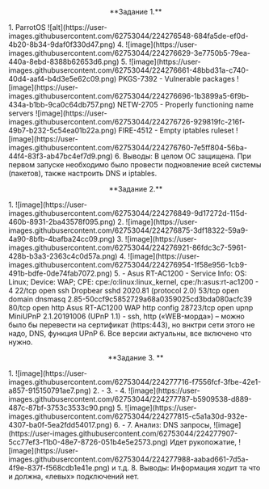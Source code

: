 <p align="center"> **Задание 1.** </p>
1.	
ParrotOS
![alt](https://user-images.githubusercontent.com/62753044/224276548-684fa5de-ef0d-4b20-8b34-9daf0f330d47.png)
4.
![image](https://user-images.githubusercontent.com/62753044/224276629-3e7750b5-79ea-440a-8ebd-8388b62653d6.png)
5.
![image](https://user-images.githubusercontent.com/62753044/224276661-48bbd31a-c740-40d4-aaf4-b4d3e5e62c09.png)
PKGS-7392 - Vulnerable packages
![image](https://user-images.githubusercontent.com/62753044/224276696-1b3899a5-6f9b-434a-b1bb-9ca0c64db757.png)
NETW-2705 - Properly functioning name servers
![image](https://user-images.githubusercontent.com/62753044/224276726-929819fc-216f-49b7-b232-5c54ea01b22a.png)
FIRE-4512 - Empty iptables ruleset
![image](https://user-images.githubusercontent.com/62753044/224276760-7e5ff804-56ba-44f4-83f3-ab47bc4ef7d9.png)
6. Выводы: В целом ОС защищена. При первом запуске необходимо было провести подновление всей системы (пакетов), также настроить DNS и iptables.

<p align="center"> **Задание 2.** </p>
1.
![image](https://user-images.githubusercontent.com/62753044/224276849-9d17272d-115d-460b-8931-2ba43578f095.png)
2.
![image](https://user-images.githubusercontent.com/62753044/224276875-3df18322-59a9-4a90-8bfb-4bafba24cc09.png)
3.
![image](https://user-images.githubusercontent.com/62753044/224276921-86fdc3c7-5961-428b-b3a3-2363c4c0d57a.png)
4.
![image](https://user-images.githubusercontent.com/62753044/224276954-1f58e956-1cb9-491b-bdfe-0de74fab7072.png)
5.
- Asus RT-AC1200
- Service Info: OS: Linux; Device: WAP; CPE: cpe:/o:linux:linux_kernel, cpe:/h:asus:rt-ac1200
- 4 
22/tcp    open  ssh     Dropbear sshd 2020.81 (protocol 2.0)
53/tcp    open  domain  dnsmasq 2.85-50ccf9c5852729a68a0359025cd3bda080acfc39
80/tcp    open  http    Asus RT-AC1200 WAP http config
28723/tcp open  upnp    MiniUPnP 2.1.20191006 (UPnP 1.1)
- ssh, http («WEB-морда») – можно было бы перевести на сертификат (https:443), но внктри сети этого не надо, DNS, функция UPnP
6.
 Все версии актуальны, все включено что нужно.

<p align="center"> **Задание 3. ** </p>
1.
![image](https://user-images.githubusercontent.com/62753044/224277716-f7556fcf-3fbe-42e1-a857-915150791ae7.png)
2. -
3. -
4.
![image](https://user-images.githubusercontent.com/62753044/224277787-b5909538-d889-487c-87bf-3753c3533c90.png)
5.
![image](https://user-images.githubusercontent.com/62753044/224277815-c5a1a30d-932e-4307-ba0f-5ea2fdd54017.png)
6. -
7. Анализ:
DNS запросы,
![image](https://user-images.githubusercontent.com/62753044/224277907-5cc77ef3-f1b0-48e7-8726-051b4e5e2573.png)
Идет рукопожатие,
![image](https://user-images.githubusercontent.com/62753044/224277988-aabad661-7d5a-4f9e-837f-f568cdb1e41e.png)
и т.д.
8. Выводы: Информация ходит та что и должна, «левых» подключений нет.
